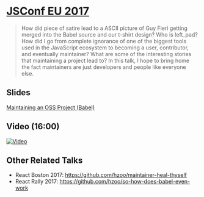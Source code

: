 
# [JSConf EU 2017](http://2017.jsconf.eu/speakers/henry-zhu-maintaining-an-oss-project-babel.html)

> How did piece of satire lead to a ASCII picture of Guy Fieri getting merged into the Babel source and our t-shirt design? Who is left_pad? How did I go from complete ignorance of one of the biggest tools used in the JavaScript ecosystem to becoming a user, contributor, and eventually maintainer? What are some of the interesting stories that maintaining a project lead to? In this talk, I hope to bring home the fact maintainers are just developers and people like everyone else.

## Slides

[Maintaining an OSS Project (Babel)](http://henryzoo.com/maintaining-an-oss-project)

## Video (16:00)

[![Video](http://i.imgur.com/R1f5ecI.jpg)](https://www.youtube.com/watch?list=PL37ZVnwpeshFmAPr65sU2O5WMs7_CGjs_&v=_iToM2KC0QE)

## Other Related Talks

- React Boston 2017: https://github.com/hzoo/maintainer-heal-thyself
- React Rally 2017: https://github.com/hzoo/so-how-does-babel-even-work
